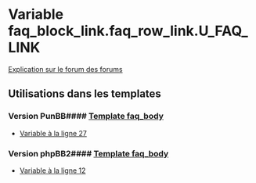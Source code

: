 # Variable faq_block_link.faq_row_link.U_FAQ_LINK
[Explication sur le forum des forums](http://forum.forumactif.com/t294113-listing-des-variables#faq_block_link.faq_row_link.U_FAQ_LINK)
## Utilisations dans les templates
### Version PunBB#### [Template faq_body](punbb/faq_body.md)
* [Variable à la ligne 27](../punbb/faq_body.tpl#L27)
### Version phpBB2#### [Template faq_body](subsilver/faq_body.md)
* [Variable à la ligne 12](../subsilver/faq_body.tpl#L12)